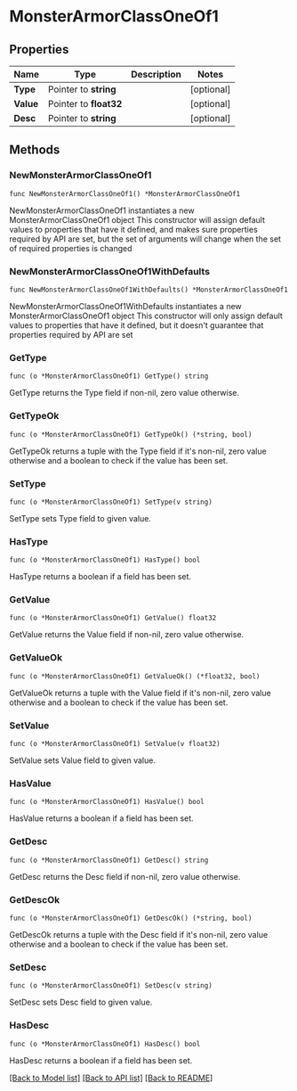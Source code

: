 # MonsterArmorClassOneOf1

## Properties

Name | Type | Description | Notes
------------ | ------------- | ------------- | -------------
**Type** | Pointer to **string** |  | [optional] 
**Value** | Pointer to **float32** |  | [optional] 
**Desc** | Pointer to **string** |  | [optional] 

## Methods

### NewMonsterArmorClassOneOf1

`func NewMonsterArmorClassOneOf1() *MonsterArmorClassOneOf1`

NewMonsterArmorClassOneOf1 instantiates a new MonsterArmorClassOneOf1 object
This constructor will assign default values to properties that have it defined,
and makes sure properties required by API are set, but the set of arguments
will change when the set of required properties is changed

### NewMonsterArmorClassOneOf1WithDefaults

`func NewMonsterArmorClassOneOf1WithDefaults() *MonsterArmorClassOneOf1`

NewMonsterArmorClassOneOf1WithDefaults instantiates a new MonsterArmorClassOneOf1 object
This constructor will only assign default values to properties that have it defined,
but it doesn't guarantee that properties required by API are set

### GetType

`func (o *MonsterArmorClassOneOf1) GetType() string`

GetType returns the Type field if non-nil, zero value otherwise.

### GetTypeOk

`func (o *MonsterArmorClassOneOf1) GetTypeOk() (*string, bool)`

GetTypeOk returns a tuple with the Type field if it's non-nil, zero value otherwise
and a boolean to check if the value has been set.

### SetType

`func (o *MonsterArmorClassOneOf1) SetType(v string)`

SetType sets Type field to given value.

### HasType

`func (o *MonsterArmorClassOneOf1) HasType() bool`

HasType returns a boolean if a field has been set.

### GetValue

`func (o *MonsterArmorClassOneOf1) GetValue() float32`

GetValue returns the Value field if non-nil, zero value otherwise.

### GetValueOk

`func (o *MonsterArmorClassOneOf1) GetValueOk() (*float32, bool)`

GetValueOk returns a tuple with the Value field if it's non-nil, zero value otherwise
and a boolean to check if the value has been set.

### SetValue

`func (o *MonsterArmorClassOneOf1) SetValue(v float32)`

SetValue sets Value field to given value.

### HasValue

`func (o *MonsterArmorClassOneOf1) HasValue() bool`

HasValue returns a boolean if a field has been set.

### GetDesc

`func (o *MonsterArmorClassOneOf1) GetDesc() string`

GetDesc returns the Desc field if non-nil, zero value otherwise.

### GetDescOk

`func (o *MonsterArmorClassOneOf1) GetDescOk() (*string, bool)`

GetDescOk returns a tuple with the Desc field if it's non-nil, zero value otherwise
and a boolean to check if the value has been set.

### SetDesc

`func (o *MonsterArmorClassOneOf1) SetDesc(v string)`

SetDesc sets Desc field to given value.

### HasDesc

`func (o *MonsterArmorClassOneOf1) HasDesc() bool`

HasDesc returns a boolean if a field has been set.


[[Back to Model list]](../README.md#documentation-for-models) [[Back to API list]](../README.md#documentation-for-api-endpoints) [[Back to README]](../README.md)


